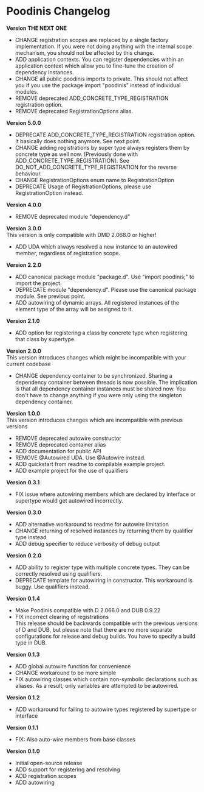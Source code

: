 Poodinis Changelog
==================
**Version THE NEXT ONE**
* CHANGE registration scopes are replaced by a single factory implementation. If you were not doing anything with the internal scope mechanism, you 
should not be affected by this change.
* ADD application contexts. You can register dependencies within an application context which allow you to fine-tune the creation of dependency instances.
* CHANGE all public poodinis imports to private. This should not affect you if you use the package import "poodinis" instead of individual modules.
* REMOVE deprecated ADD_CONCRETE_TYPE_REGISTRATION registration option.
* REMOVE deprecated RegistrationOptions alias.

**Version 5.0.0**
* DEPRECATE ADD_CONCRETE_TYPE_REGISTRATION registration option. It basically does nothing anymore. See next point.
* CHANGE adding registrations by super type always registers them by concrete type as well now. (Previously done with ADD_CONCRETE_TYPE_REGISTRATION). See DO_NOT_ADD_CONCRETE_TYPE_REGISTRATION for the reverse behaviour.
* CHANGE RegistrationOptions enum name to RegistrationOption
* DEPRECATE Usage of RegistrationOptions, please use RegistrationOption instead.

**Version 4.0.0**
* REMOVE deprecated module "dependency.d"

**Version 3.0.0**  
This version is only compatible with DMD 2.068.0 or higher!
* ADD UDA which always resolved a new instance to an autowired member, regardless of registration scope.

**Version 2.2.0**
* ADD canonical package module "package.d". Use "import poodinis;" to import the project.
* DEPRECATE module "dependency.d". Please use the canonical package module. See previous point.
* ADD autowiring of dynamic arrays. All registered instances of the element type of the array will be assigned to it.

**Version 2.1.0**
* ADD option for registering a class by concrete type when registering that class by supertype.

**Version 2.0.0**  
This version introduces changes which might be incompatible with your current codebase
* CHANGE dependency container to be synchronized. Sharing a dependency container between threads is now possible.
The implication is that all dependency container instances must be shared now.
You don't have to change anything if you were only using the singleton dependency container.

**Version 1.0.0**  
This version introduces changes which are incompatible with previous versions
* REMOVE deprecated autowire constructor
* REMOVE deprecated container alias
* ADD documentation for public API
* REMOVE @Autowired UDA. Use @Autowire instead.
* ADD quickstart from readme to compilable example project.
* ADD example project for the use of qualifiers

**Version 0.3.1**
* FIX issue where autowiring members which are declared by interface or supertype would get autowired incorrectly.

**Version 0.3.0**
* ADD alternative workaround to readme for autowire limitation
* CHANGE returning of resolved instances by returning them by qualifier type instead
* ADD debug specifier to reduce verbosity of debug output

**Version 0.2.0**
* ADD ability to register type with multiple concrete types. They can be correctly resolved using qualifiers.
* DEPRECATE template for autowiring in constructor. This workaround is buggy. Use qualifiers instead.

**Version 0.1.4**
* Make Poodinis compatible with D 2.066.0 and DUB 0.9.22
* FIX incorrect clearing of registrations  
This release should be backwards compatible with the previous versions of D and DUB, but please note that there are no more separate
configurations for release and debug builds. You have to specify a build type in DUB.

**Version 0.1.3**
* ADD global autowire function for convenience
* CHANGE workaround to be more simple
* FIX autowiring classes which contain non-symbolic declarations such as aliases. As a result, only variables are attempted to be autowired.

**Version 0.1.2**
* ADD workaround for failing to autowire types registered by supertype or interface

**Version 0.1.1**
* FIX: Also auto-wire members from base classes

**Version 0.1.0**
* Initial open-source release
* ADD support for registering and resolving
* ADD registration scopes
* ADD autowiring
